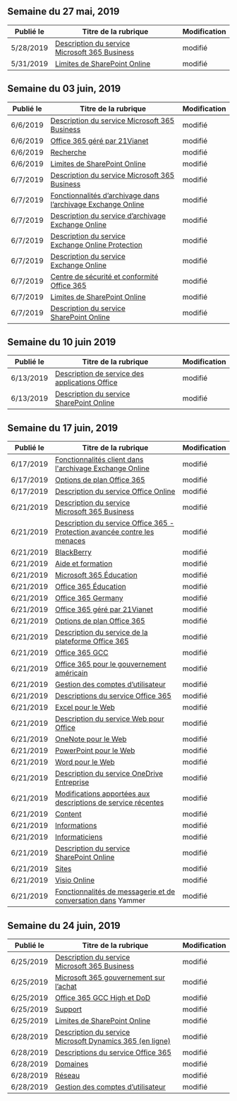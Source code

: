 <!-- This file is generated automatically each week. Changes made to this file will be overwritten.-->




## <a name="week-of-may-27-2019"></a>Semaine du 27 mai, 2019


| Publié le |Titre de la rubrique | Modification |
|------|------------|--------|
| 5/28/2019 | [Description du service Microsoft 365 Business](/Office365/ServiceDescriptions/microsoft-365-business-service-description) | modifié |
| 5/31/2019 | [Limites de SharePoint Online](/Office365/ServiceDescriptions/sharepoint-online-service-description/sharepoint-online-limits) | modifié |


## <a name="week-of-june-03-2019"></a>Semaine du 03 juin, 2019


| Publié le |Titre de la rubrique | Modification |
|------|------------|--------|
| 6/6/2019 | [Description du service Microsoft 365 Business](/Office365/ServiceDescriptions/microsoft-365-business-service-description) | modifié |
| 6/6/2019 | [Office 365 géré par 21Vianet](/Office365/ServiceDescriptions/office-365-platform-service-description/office-365-operated-by-21vianet) | modifié |
| 6/6/2019 | [Recherche](/Office365/ServiceDescriptions/sharepoint-online-service-description/search) | modifié |
| 6/6/2019 | [Limites de SharePoint Online](/Office365/ServiceDescriptions/sharepoint-online-service-description/sharepoint-online-limits) | modifié |
| 6/7/2019 | [Description du service Microsoft 365 Business](/Office365/ServiceDescriptions/microsoft-365-business-service-description) | modifié |
| 6/7/2019 | [Fonctionnalités d’archivage dans l’archivage Exchange Online](/Office365/ServiceDescriptions/exchange-online-archiving-service-description/archive-features) | modifié |
| 6/7/2019 | [Description du service d’archivage Exchange Online](/Office365/ServiceDescriptions/exchange-online-archiving-service-description/exchange-online-archiving-service-description) | modifié |
| 6/7/2019 | [Description du service Exchange Online Protection](/Office365/ServiceDescriptions/exchange-online-protection-service-description/exchange-online-protection-service-description) | modifié |
| 6/7/2019 | [Description du service Exchange Online](/Office365/ServiceDescriptions/exchange-online-service-description/exchange-online-service-description) | modifié |
| 6/7/2019 | [Centre de sécurité et conformité Office 365](/Office365/ServiceDescriptions/office-365-platform-service-description/office-365-securitycompliance-center) | modifié |
| 6/7/2019 | [Limites de SharePoint Online](/Office365/ServiceDescriptions/sharepoint-online-service-description/sharepoint-online-limits) | modifié |
| 6/7/2019 | [Description du service SharePoint Online](/Office365/ServiceDescriptions/sharepoint-online-service-description/sharepoint-online-service-description) | modifié |


## <a name="week-of-june-10-2019"></a>Semaine du 10 juin 2019


| Publié le |Titre de la rubrique | Modification |
|------|------------|--------|
| 6/13/2019 | [Description de service des applications Office](/Office365/ServiceDescriptions/office-applications-service-description/office-applications-service-description) | modifié |
| 6/13/2019 | [Description du service SharePoint Online](/Office365/ServiceDescriptions/sharepoint-online-service-description/sharepoint-online-service-description) | modifié |


## <a name="week-of-june-17-2019"></a>Semaine du 17 juin, 2019


| Publié le |Titre de la rubrique | Modification |
|------|------------|--------|
| 6/17/2019 | [Fonctionnalités client dans l'archivage Exchange Online](/Office365/ServiceDescriptions/exchange-online-archiving-service-description/client-features) | modifié |
| 6/17/2019 | [Options de plan Office 365](/Office365/ServiceDescriptions/office-365-platform-service-description/office-365-plan-options) | modifié |
| 6/17/2019 | [Description du service Office Online](/Office365/ServiceDescriptions/office-online-service-description/office-online-service-description) | modifié |
| 6/21/2019 | [Description du service Microsoft 365 Business](/Office365/ServiceDescriptions/microsoft-365-business-service-description) | modifié |
| 6/21/2019 | [Description du service Office 365 - Protection avancée contre les menaces](/Office365/ServiceDescriptions/office-365-advanced-threat-protection-service-description) | modifié |
| 6/21/2019 | [BlackBerry](/Office365/ServiceDescriptions/office-365-platform-service-description/blackberry) | modifié |
| 6/21/2019 | [Aide et formation](/Office365/ServiceDescriptions/office-365-platform-service-description/help-and-training) | modifié |
| 6/21/2019 | [Microsoft 365 Éducation](/Office365/ServiceDescriptions/office-365-platform-service-description/microsoft-365-education) | modifié |
| 6/21/2019 | [Office 365 Éducation](/Office365/ServiceDescriptions/office-365-platform-service-description/office-365-education) | modifié |
| 6/21/2019 | [Office 365 Germany](/Office365/ServiceDescriptions/office-365-platform-service-description/office-365-germany) | modifié |
| 6/21/2019 | [Office 365 géré par 21Vianet](/Office365/ServiceDescriptions/office-365-platform-service-description/office-365-operated-by-21vianet) | modifié |
| 6/21/2019 | [Options de plan Office 365](/Office365/ServiceDescriptions/office-365-platform-service-description/office-365-plan-options) | modifié |
| 6/21/2019 | [Description du service de la plateforme Office 365](/Office365/ServiceDescriptions/office-365-platform-service-description/office-365-platform-service-description) | modifié |
| 6/21/2019 | [Office 365 GCC](/Office365/ServiceDescriptions/office-365-platform-service-description/office-365-us-government/gcc) | modifié |
| 6/21/2019 | [Office 365 pour le gouvernement américain](/Office365/ServiceDescriptions/office-365-platform-service-description/office-365-us-government/office-365-us-government) | modifié |
| 6/21/2019 | [Gestion des comptes d’utilisateur](/Office365/ServiceDescriptions/office-365-platform-service-description/user-account-management) | modifié |
| 6/21/2019 | [Descriptions du service Office 365](/Office365/ServiceDescriptions/office-365-service-descriptions-technet-library) | modifié |
| 6/21/2019 | [Excel pour le Web](/Office365/ServiceDescriptions/office-online-service-description/excel-online) | modifié |
| 6/21/2019 | [Description du service Web pour Office](/Office365/ServiceDescriptions/office-online-service-description/office-online-service-description) | modifié |
| 6/21/2019 | [OneNote pour le Web](/Office365/ServiceDescriptions/office-online-service-description/onenote-online) | modifié |
| 6/21/2019 | [PowerPoint pour le Web](/Office365/ServiceDescriptions/office-online-service-description/powerpoint-online) | modifié |
| 6/21/2019 | [Word pour le Web](/Office365/ServiceDescriptions/office-online-service-description/word-online) | modifié |
| 6/21/2019 | [Description du service OneDrive Entreprise](/Office365/ServiceDescriptions/onedrive-for-business-service-description) | modifié |
| 6/21/2019 | [Modifications apportées aux descriptions de service récentes](/Office365/ServiceDescriptions/recent-service-descriptions-changes) | modifié |
| 6/21/2019 | [Content](/Office365/ServiceDescriptions/sharepoint-online-service-description/content) | modifié |
| 6/21/2019 | [Informations](/Office365/ServiceDescriptions/sharepoint-online-service-description/insights) | modifié |
| 6/21/2019 | [Informaticiens](/Office365/ServiceDescriptions/sharepoint-online-service-description/it-professional) | modifié |
| 6/21/2019 | [Description du service SharePoint Online](/Office365/ServiceDescriptions/sharepoint-online-service-description/sharepoint-online-service-description) | modifié |
| 6/21/2019 | [Sites](/Office365/ServiceDescriptions/sharepoint-online-service-description/sites-servicedesc) | modifié |
| 6/21/2019 | [Visio Online](/Office365/ServiceDescriptions/visio-online-service-description/visio-online) | modifié |
| 6/21/2019 | [Fonctionnalités de messagerie et de conversation dans](/Office365/ServiceDescriptions/yammer-service-description/message-and-conversation-features-in-yammer) Yammer | modifié |


## <a name="week-of-june-24-2019"></a>Semaine du 24 juin, 2019


| Publié le |Titre de la rubrique | Modification |
|------|------------|--------|
| 6/25/2019 | [Description du service Microsoft 365 Business](/Office365/ServiceDescriptions/microsoft-365-business-service-description) | modifié |
| 6/25/2019 | [Microsoft 365 gouvernement sur l’achat](/Office365/ServiceDescriptions/office-365-platform-service-description/office-365-us-government/microsoft-365-government-how-to-buy) | modifié |
| 6/25/2019 | [Office 365 GCC High et DoD](/Office365/ServiceDescriptions/office-365-platform-service-description/office-365-us-government/gcc-high-and-dod) | modifié |
| 6/25/2019 | [Support](/Office365/ServiceDescriptions/office-365-platform-service-description/support) | modifié |
| 6/25/2019 | [Limites de SharePoint Online](/Office365/ServiceDescriptions/sharepoint-online-service-description/sharepoint-online-limits) | modifié |
| 6/28/2019 | [Description du service Microsoft Dynamics 365 (en ligne)](/Office365/ServiceDescriptions/microsoft-dynamics-365-online-service-description) | modifié |
| 6/28/2019 | [Descriptions du service Office 365](/Office365/ServiceDescriptions/office-365-service-descriptions-technet-library) | modifié |
| 6/28/2019 | [Domaines](/Office365/ServiceDescriptions/office-365-platform-service-description/domains) | modifié |
| 6/28/2019 | [Réseau](/Office365/ServiceDescriptions/office-365-platform-service-description/networking) | modifié |
| 6/28/2019 | [Gestion des comptes d’utilisateur](/Office365/ServiceDescriptions/office-365-platform-service-description/user-account-management) | modifié |
